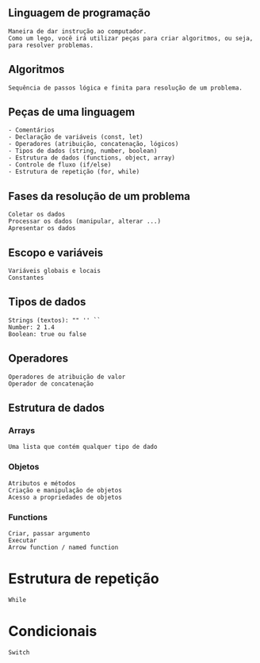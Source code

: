 ## Linguagem de programação

    Maneira de dar instrução ao computador.
    Como um lego, você irá utilizar peças para criar algoritmos, ou seja, para resolver problemas.

## Algoritmos

    Sequência de passos lógica e finita para resolução de um problema.

## Peças de uma linguagem

    - Comentários
    - Declaração de variáveis (const, let)
    - Operadores (atribuição, concatenação, lógicos)
    - Tipos de dados (string, number, boolean)
    - Estrutura de dados (functions, object, array)
    - Controle de fluxo (if/else)
    - Estrutura de repetição (for, while)

## Fases da resolução de um problema

    Coletar os dados
    Processar os dados (manipular, alterar ...)
    Apresentar os dados

## Escopo e variáveis

    Variáveis globais e locais
    Constantes

## Tipos de dados
    Strings (textos): "" '' ``
    Number: 2 1.4
    Boolean: true ou false

## Operadores

    Operadores de atribuição de valor 
    Operador de concatenação

## Estrutura de dados
### Arrays
    
    Uma lista que contém qualquer tipo de dado

### Objetos

    Atributos e métodos
    Criação e manipulação de objetos
    Acesso a propriedades de objetos

### Functions

    Criar, passar argumento
    Executar
    Arrow function / named function

# Estrutura de repetição

    While

# Condicionais

    Switch